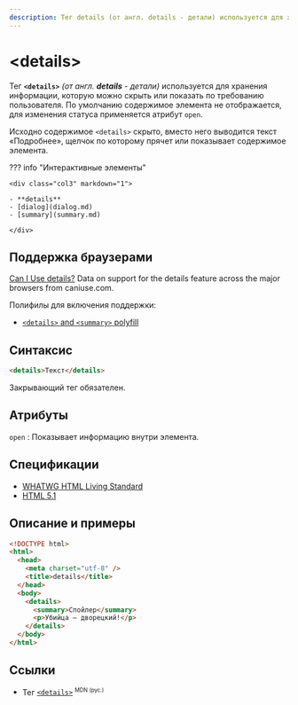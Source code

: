 ```yaml
---
description: Тег details (от англ. details - детали) используется для хранения информации, которую можно скрыть или показать по требованию пользователя
---
```


# &lt;details&gt;

Тег **`<details>`** _(от англ. **details** - детали)_ используется для хранения информации, которую можно скрыть или показать по требованию пользователя. По умолчанию содержимое элемента не отображается, для изменения статуса применяется атрибут `open`.

Исходно содержимое `<details>` скрыто, вместо него выводится текст «Подробнее», щелчок по которому прячет или показывает содержимое элемента.

??? info "Интерактивные элементы"

    <div class="col3" markdown="1">

    - **details**
    - [dialog](dialog.md)
    - [summary](summary.md)

    </div>

## Поддержка браузерами

<p class="ciu_embed" data-feature="details" data-periods="future_1,current,past_1,past_2">
  <a href="http://caniuse.com/#feat=details">Can I Use details?</a> Data on support for the details feature across the major browsers from caniuse.com.
</p>

Полифилы для включения поддержки:

- [`<details>` and `<summary>` polyfill](https://github.com/Modernizr/Modernizr/wiki/HTML5-Cross-Browser-Polyfills#details-and-summary)

## Синтаксис

```html
<details>Текст</details>
```

Закрывающий тег обязателен.

## Атрибуты

`open`
: Показывает информацию внутри элемента.

## Спецификации

- [WHATWG HTML Living Standard](https://html.spec.whatwg.org/multipage/forms.html#the-details-element)
- [HTML 5.1](https://www.w3.org/TR/2016/REC-html51-20161101/semantics.html#the-details-element)

## Описание и примеры

```html
<!DOCTYPE html>
<html>
  <head>
    <meta charset="utf-8" />
    <title>details</title>
  </head>
  <body>
    <details>
      <summary>Спойлер</summary>
      <p>Убийца — дворецкий!</p>
    </details>
  </body>
</html>
```

## Ссылки

- Тег [`<details>`](https://developer.mozilla.org/ru/docs/Web/HTML/Element/details) <sup><small>MDN (рус.)</small></sup>
